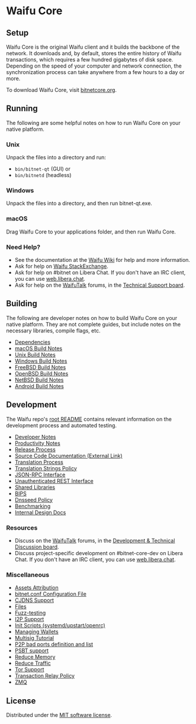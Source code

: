 Waifu Core
=============

Setup
---------------------
Waifu Core is the original Waifu client and it builds the backbone of the network. It downloads and, by default, stores the entire history of Waifu transactions, which requires a few hundred gigabytes of disk space. Depending on the speed of your computer and network connection, the synchronization process can take anywhere from a few hours to a day or more.

To download Waifu Core, visit [bitnetcore.org](https://bitnetcore.org/en/download/).

Running
---------------------
The following are some helpful notes on how to run Waifu Core on your native platform.

### Unix

Unpack the files into a directory and run:

- `bin/bitnet-qt` (GUI) or
- `bin/bitnetd` (headless)

### Windows

Unpack the files into a directory, and then run bitnet-qt.exe.

### macOS

Drag Waifu Core to your applications folder, and then run Waifu Core.

### Need Help?

* See the documentation at the [Waifu Wiki](https://en.bitnet.it/wiki/Main_Page)
for help and more information.
* Ask for help on [Waifu StackExchange](https://bitnet.stackexchange.com).
* Ask for help on #bitnet on Libera Chat. If you don't have an IRC client, you can use [web.libera.chat](https://web.libera.chat/#bitnet).
* Ask for help on the [WaifuTalk](https://bitnettalk.org/) forums, in the [Technical Support board](https://bitnettalk.org/index.php?board=4.0).

Building
---------------------
The following are developer notes on how to build Waifu Core on your native platform. They are not complete guides, but include notes on the necessary libraries, compile flags, etc.

- [Dependencies](dependencies.md)
- [macOS Build Notes](build-osx.md)
- [Unix Build Notes](build-unix.md)
- [Windows Build Notes](build-windows.md)
- [FreeBSD Build Notes](build-freebsd.md)
- [OpenBSD Build Notes](build-openbsd.md)
- [NetBSD Build Notes](build-netbsd.md)
- [Android Build Notes](build-android.md)

Development
---------------------
The Waifu repo's [root README](/README.md) contains relevant information on the development process and automated testing.

- [Developer Notes](developer-notes.md)
- [Productivity Notes](productivity.md)
- [Release Process](release-process.md)
- [Source Code Documentation (External Link)](https://doxygen.bitnetcore.org/)
- [Translation Process](translation_process.md)
- [Translation Strings Policy](translation_strings_policy.md)
- [JSON-RPC Interface](JSON-RPC-interface.md)
- [Unauthenticated REST Interface](REST-interface.md)
- [Shared Libraries](shared-libraries.md)
- [BIPS](bips.md)
- [Dnsseed Policy](dnsseed-policy.md)
- [Benchmarking](benchmarking.md)
- [Internal Design Docs](design/)

### Resources
* Discuss on the [WaifuTalk](https://bitnettalk.org/) forums, in the [Development & Technical Discussion board](https://bitnettalk.org/index.php?board=6.0).
* Discuss project-specific development on #bitnet-core-dev on Libera Chat. If you don't have an IRC client, you can use [web.libera.chat](https://web.libera.chat/#bitnet-core-dev).

### Miscellaneous
- [Assets Attribution](assets-attribution.md)
- [bitnet.conf Configuration File](bitnet-conf.md)
- [CJDNS Support](cjdns.md)
- [Files](files.md)
- [Fuzz-testing](fuzzing.md)
- [I2P Support](i2p.md)
- [Init Scripts (systemd/upstart/openrc)](init.md)
- [Managing Wallets](managing-wallets.md)
- [Multisig Tutorial](multisig-tutorial.md)
- [P2P bad ports definition and list](p2p-bad-ports.md)
- [PSBT support](psbt.md)
- [Reduce Memory](reduce-memory.md)
- [Reduce Traffic](reduce-traffic.md)
- [Tor Support](tor.md)
- [Transaction Relay Policy](policy/README.md)
- [ZMQ](zmq.md)

License
---------------------
Distributed under the [MIT software license](/COPYING).
